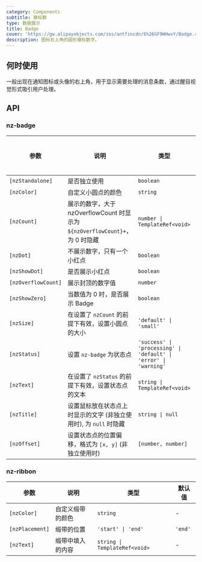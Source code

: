 ```yaml
---
category: Components
subtitle: 徽标数
type: 数据展示
title: Badge
cover: 'https://gw.alipayobjects.com/zos/antfincdn/6%26GF9WHwvY/Badge.svg'
description: 图标右上角的圆形徽标数字。
---
```


## 何时使用

一般出现在通知图标或头像的右上角，用于显示需要处理的消息条数，通过醒目视觉形式吸引用户处理。

## API

### nz-badge

| 参数                | 说明                                                                         | 类型                                                             | 默认值      | 全局配置 |
| ------------------- | ---------------------------------------------------------------------------- | ---------------------------------------------------------------- | ----------- | -------- |
| `[nzStandalone]`    | 是否独立使用                                                                 | `boolean`                                                        | -           | -        |
| `[nzColor]`         | 自定义小圆点的颜色                                                           | `string`                                                         | -           | ✅       |
| `[nzCount]`         | 展示的数字，大于 nzOverflowCount 时显示为 `${nzOverflowCount}+`，为 0 时隐藏 | `number \| TemplateRef<void>`                                    | -           |
| `[nzDot]`           | 不展示数字，只有一个小红点                                                   | `boolean`                                                        | `false`     |
| `[nzShowDot]`       | 是否展示小红点                                                               | `boolean`                                                        | `true`      |
| `[nzOverflowCount]` | 展示封顶的数字值                                                             | `number`                                                         | `99`        | ✅       |
| `[nzShowZero]`      | 当数值为 0 时，是否展示 Badge                                                | `boolean`                                                        | `false`     |
| `[nzSize]`          | 在设置了 `nzCount` 的前提下有效，设置小圆点的大小                            | `'default' \| 'small'`                                           | `'default'` |
| `[nzStatus]`        | 设置 `nz-badge` 为状态点                                                     | `'success' \| 'processing' \| 'default' \| 'error' \| 'warning'` | -           |
| `[nzText]`          | 在设置了 `nzStatus` 的前提下有效，设置状态点的文本                           | `string \| TemplateRef<void>`                                    | -           |
| `[nzTitle]`         | 设置鼠标放在状态点上时显示的文字 (非独立使用时), 为 `null` 时隐藏            | `string \| null`                                                 | `nzCount`   |
| `[nzOffset]`        | 设置状态点的位置偏移，格式为 `[x, y]` (非独立使用时)                         | `[number, number]`                                               | -           |

### nz-ribbon

| 参数            | 说明             | 类型                          | 默认值  |
| --------------- | ---------------- | ----------------------------- | ------- |
| `[nzColor]`     | 自定义缎带的颜色 | `string`                      | -       |
| `[nzPlacement]` | 缎带的位置       | `'start' \| 'end'`            | `'end'` |
| `[nzText]`      | 缎带中填入的内容 | `string \| TemplateRef<void>` | -       |
